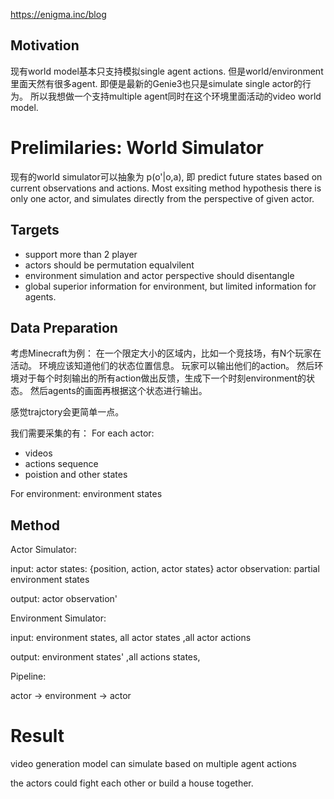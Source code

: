 https://enigma.inc/blog
## Motivation 
现有world model基本只支持模拟single agent actions. 但是world/environment里面天然有很多agent. 即便是最新的Genie3也只是simulate single actor的行为。 所以我想做一个支持multiple agent同时在这个环境里面活动的video world model. 

# Prelimilaries: World Simulator 
现有的world simulator可以抽象为 p(o'|o,a), 即 predict future states based on current observations and actions. Most exsiting method hypothesis there is only one actor, and simulates directly from the perspective of given actor. 

## Targets

- support more than 2 player 
- actors should be permutation equalvilent 
- environment simulation and actor perspective should disentangle 
- global superior information for environment, but limited information for agents. 

## Data Preparation 
考虑Minecraft为例： 
在一个限定大小的区域内，比如一个竞技场，有N个玩家在活动。 环境应该知道他们的状态位置信息。 玩家可以输出他们的action。 然后环境对于每个时刻输出的所有action做出反馈，生成下一个时刻environment的状态。 然后agents的画面再根据这个状态进行输出。 

感觉trajctory会更简单一点。 

我们需要采集的有： 
For each actor: 
- videos 
- actions sequence 
- poistion and other states 

For environment: 
environment states 

## Method 

Actor Simulator: 

input: 
actor states: {position, action, actor states}
actor observation: partial environment states 

output: actor observation' 

Environment Simulator: 

input: environment states, all actor states ,all actor actions 

output: environment states' ,all actions states,


Pipeline: 

actor -> environment -> actor 


# Result 

video generation model can simulate based on multiple agent actions 

the actors could fight each other or build a house together. 








